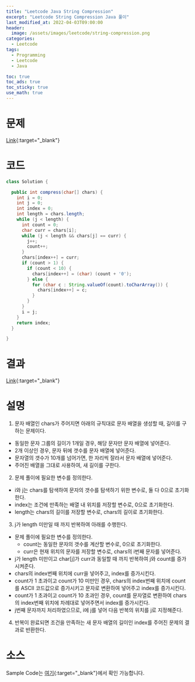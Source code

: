 ```yaml
---
title: "Leetcode Java String Compression"
excerpt: "Leetcode String Compression Java 풀이"
last_modified_at: 2022-04-03T09:00:00
header:
  image: /assets/images/leetcode/string-compression.png
categories:
  - Leetcode
tags:
  - Programming
  - Leetcode
  - Java

toc: true
toc_ads: true
toc_sticky: true
use_math: true
---
```

# 문제
[Link](https://leetcode.com/problems/string-compression/){:target="_blank"}

# 코드
```java
class Solution {

  public int compress(char[] chars) {
    int i = 0;
    int j = 0;
    int index = 0;
    int length = chars.length;
    while (j < length) {
      int count = 0;
      char curr = chars[i];
      while (j < length && chars[j] == curr) {
        j++;
        count++;
      }
      chars[index++] = curr;
      if (count > 1) {
        if (count < 10) {
          chars[index++] = (char) (count + '0');
        } else {
          for (char c : String.valueOf(count).toCharArray()) {
            chars[index++] = c;
          }
        }
      }
      i = j;
    }
    return index;
  }

}
```

# 결과
[Link](https://leetcode.com/submissions/detail/672559481/){:target="_blank"}

# 설명
1. 문자 배열인 chars가 주어지면 아래의 규칙대로 문자 배열을 생성할 때, 길이를 구하는 문제이다.
- 동일한 문자 그룹의 길이가 1개일 경우, 해당 문자만 문자 배열에 넣어준다.
- 2개 이상인 경우, 문자 뒤에 갯수를 문자 배열에 넣어준다.
- 문자열의 갯수가 10개를 넘어가면, 한 자리씩 잘라서 문자 배열에 넣어준다.
- 주어진 배열을 그대로 사용하여, 새 길이를 구한다.

2. 문제 풀이에 필요한 변수를 정의한다.
- i와 j는 chars를 탐색하여 문자의 갯수를 탐색하기 위한 변수로, 둘 다 0으로 초기화한다.
- index는 조건에 만족하는 배열 내 위치를 저장할 변수로, 0으로 초기화한다.
- length는 chars의 길이를 저장할 변수로, chars의 길이로 초기화한다.

3. j가 length 미만일 때 까지 반복하여 아래를 수행한다.
- 문제 풀이에 필요한 변수를 정의한다.
  - count는 동일한 문자의 갯수를 계산할 변수로, 0으로 초기화한다.
  - curr은 현재 위치의 문자를 저장할 변수로, chars의 i번째 문자를 넣어준다.
- j가 length 미만이고 char[j]가 curr과 동일할 때 까지 반복하여 j와 count를 증가시켜준다.
- chars의 index번째 위치에 curr을 넣어주고, index를 증가시킨다.
- count가 1 초과이고 count가 10 미만인 경우, chars의 index번째 위치에 count를 ASCII 코드값으로 증가시키고 문자로 변환하여 넣어주고 index를 증가시킨다.
- count가 1 초과이고 count가 10 초과인 경우, count를 문자열로 변환하여 chars의 index번째 위치에 차례대로 넣어주면서 index를 증가시킨다.
- j번째 문자까지 처리하였으므로, i에 j를 넣어 다음 반복의 위치를 j로 지정해준다.

4. 반복이 완료되면 조건을 만족하는 새 문자 배열의 길이인 index를 주어진 문제의 결과로 반환한다.

# 소스
Sample Code는 [여기](https://github.com/GracefulSoul/leetcode/blob/master/src/main/java/gracefulsoul/problems/StringCompression.java){:target="_blank"}에서 확인 가능합니다.